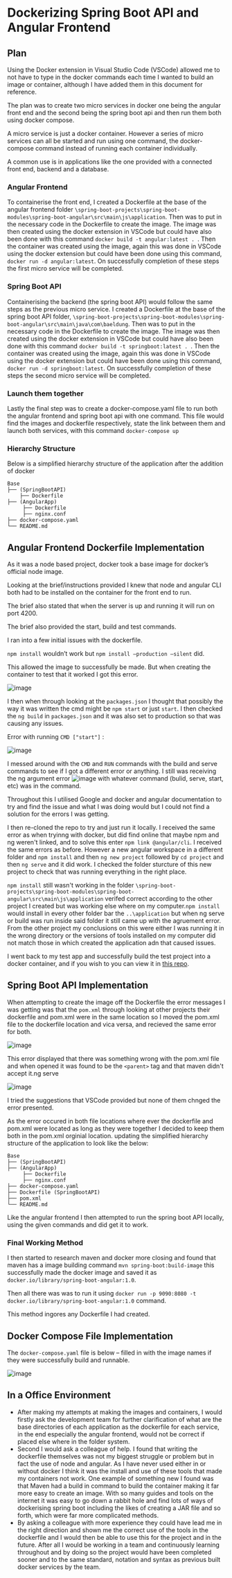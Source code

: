 # Dockerizing Spring Boot API and Angular Frontend

## Plan
Using the Docker extension in Visual Studio Code (VSCode) allowed me to not have to type in the docker commands each time I wanted to build an image or container, although I have added them in this document for reference.

The plan was to create two micro services in docker one being the angular front end and the second being the spring boot api and then run them both using docker compose.

A micro service is just a docker container. However a series of micro services can all be started and run using one command, the docker-compose command instead of running each container individually.

A common use is in applications like the one provided with a connected front end, backend and a database.

### Angular Frontend
To containerise the front end, I created a Dockerfile at the base of the angular frontend folder `\spring-boot-projects\spring-boot-modules\spring-boot-angular\src\main\js\application`. Then was to put in the necessary code in the Dockerfile to create the image. The image was then created using the docker extension in VSCode but could have also been done with this command `docker build -t angular:latest . `. Then the container was created using the image, again this was done in VSCode using the docker extension but could have been done using this command, `docker run -d angular:latest`. On successfully completion of these steps the first micro service will be completed.

### Spring Boot API
Containerising the backend (the spring boot API) would follow the same steps as the previous micro service. I created a Dockerfile at the base of the spring boot API folder, `\spring-boot-projects\spring-boot-modules\spring-boot-angular\src\main\java\com\baeldung`. Then was to put in the necessary code in the Dockerfile to create the image. The image was then created using the docker extension in VSCode but could have also been done with this command `docker build -t springboot:latest . `. Then the container was created using the image, again this was done in VSCode using the docker extension but could have been done using this command, `docker run -d springboot:latest`. On successfully completion of these steps the second micro service will be completed.

### Launch them together
Lastly the final step was to create a docker-compose.yaml file to run both the angular frontend and spring boot api with one command. This file would find the images and dockerfile respectively, state the link between them and launch both services, with this command `docker-compose up`

### Hierarchy Structure
Below is a simplified hierarchy structure of the application after the addition of docker
    
    
    Base
    ├── (SpringBootAPI)   
        ├── Dockerfile             
    ├── (AngularApp)
         ├── Dockerfile                 
         ├── nginx.conf           
    ├── docker-compose.yaml
    └── README.md


## Angular Frontend Dockerfile Implementation
As it was a node based project, docker took a base image for docker’s official node image.

Looking at the brief/instructions provided I knew that node and angular CLI both had to be installed on the container for the front end to run.

The brief also stated that when the server is up and running it will run on port 4200.

The brief also provided the start, build and test commands.

I ran into a few initial issues with the dockerfile.

`npm install` wouldn’t work but `npm install —production —silent` did.

This allowed the image to successfully be made. But when creating the container to test that it worked I got this error.

![image](https://user-images.githubusercontent.com/71643186/172043647-85432332-03f8-402a-8b08-304cd996dc57.png)

I then when through looking at the `packages.json` I thought that possibly the way it was written the cmd might be `npm start` or just `start`. I then checked the `ng build` in `packages.json` and it was also set to production so that was causing any issues.

Error with running `CMD ["start"]` :

![image](https://user-images.githubusercontent.com/71643186/172043817-68b1ff75-d22b-4ef5-add7-a0666da469c5.png)

I messed around with the 	`CMD` and 	`RUN` commands with the build and serve commands to see if I got a different error or anything. I still was receiving the ng argument error ![image](https://user-images.githubusercontent.com/71643186/172043647-85432332-03f8-402a-8b08-304cd996dc57.png) with whatever command (bulid, serve, start, etc) was in the command.

Throughout this I utilised Google and docker and angular documentation to try and find the issue and what I was doing would but I could not find a solution for the errors I was getting.

I then re-cloned the repo to try and just run it locally. I received the same error as when tryinng with docker, but did find online that maybe npm and ng weren't linked, and to solve this enter `npm link @angular/cli`. I received the same errors as before. However a new angular workspace in a different folder and `npm install` and then `ng new project` followed by `cd project` and then `ng serve` and it did work. I checked the folder sturcture of this new project to check that  was running everything in the right place. 

`npm install` still wasn't working in the folder `\spring-boot-projects\spring-boot-modules\spring-boot-angular\src\main\js\application` verifed correct according to the other project I created but was working else where on my computer.`npm install` would install in every other folder bar the  `..\application` but when ng serve or build was run inside said folder it still came up with the agruement error. From the other project my conclusions on this were either I was running it in the wrong directory or the versions of tools installed on my computer did not match those in which created the application adn that caused issues.

I went back to my test app and successfully build the test project into a docker container, and if you wish to you can view it in [this repo](https://github.com/hannahnairn/AngularDocker).

## Spring Boot API Implementation
When attempting to create the image off the Dockerfile the error messages I was getting was that the `pom.xml` through looking at other projects their dockerfile and pom.xml were in the same location so I moved the pom.xml file to the dockerfile location and vica versa, and recieved the same error for both.

![image](https://user-images.githubusercontent.com/71643186/172048109-164d256c-460c-4670-bbcc-e3411f3d416b.png)

This error displayed that there was something wrong with the pom.xml file and when opened it was found to be the `<parent>` tag and that maven didn't accept it.ng serve 

![image](https://user-images.githubusercontent.com/71643186/172048450-042435dd-9b44-4fde-8a32-12ed43bb6d33.png)

I tried the suggestions that VSCode provided but none of them chnged the error presented.

As the error occured in both file locations where ever the dockerfile and pom.xml were located as long as they were together I decided to keep them both in the pom.xml orginial location. updating the simplified hierarchy structure of the application to look like the below:
    
    Base
    ├── (SpringBootAPI)           
    ├── (AngularApp)
         ├── Dockerfile                 
         ├── nginx.conf           
    ├── docker-compose.yaml
    ├── Dockerfile (SpringBootAPI) 
    ├── pom.xml  
    └── README.md

Like the angular frontend I then attempted to run the spring boot API locally, using the given commands and did get it to work.

### Final Working Method
I then started to research maven and docker more closing and found that maven has a image building command `mvn spring-boot:build-image` this successfully made the docker image and saved it as `docker.io/library/spring-boot-angular:1.0`. 

Then all there was was to run it using `docker run -p 9090:8080 -t docker.io/library/spring-boot-angular:1.0` command.

This method ingores any Dockerfile I had created.

## Docker Compose File Implementation
The `docker-compose.yaml` file is below – filled in with the image names if they were successfully build and runnable. 

![image](https://user-images.githubusercontent.com/71643186/172060495-a9f3b4b0-ceb8-4eff-bc7e-98de94fd3778.png)

## In a Office Environment

- After making my attempts at making the images and containers, I would firstly ask the development team for further clarification of what are the base directories of each application as the dockerfile for each service, in the end especially the angular frontend, would not be correct if placed else where in the folder system.
- Second I would ask a colleague of help. I found that writing the dockerfile themselves was not my biggest struggle or problem but in fact the use of node and angular. As I have never used either in or without docker I think it was the install and use of these tools that made my containers not work. One example of something new I found was that Maven had a build in command to build the container making it far more easy to create an image. With so many guides and tools on the internet it was easy to go down a rabbit hole and find lots of ways of dockerising spring boot including the likes of creating a JAR file and so forth, which were far more complicated methods.
- By asking a colleague with more experience they could have lead me in the right direction and shown me the correct use of the tools in the dockerfile and I would then be able to use this for the project and in the future. After all I would be working in a team and continuously learning throughout and by doing so the project would have been completed sooner and to the same standard, notation and syntax as previous built docker services by the team.
